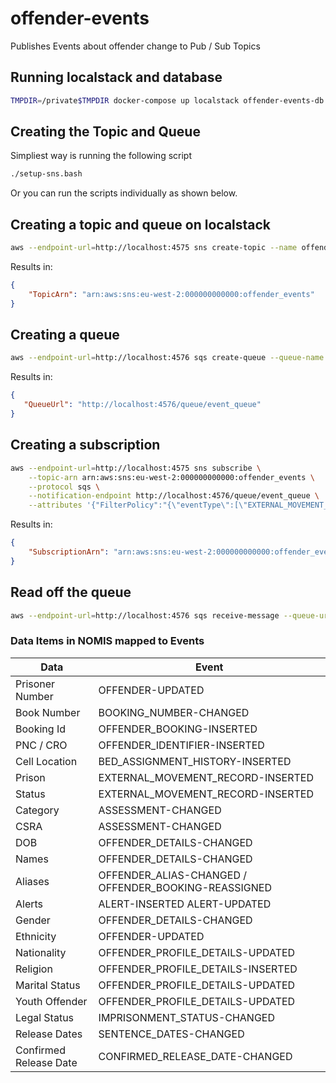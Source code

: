 # offender-events
Publishes Events about offender change to Pub / Sub Topics


## Running localstack and database
```bash
TMPDIR=/private$TMPDIR docker-compose up localstack offender-events-db
```

## Creating the Topic and Queue
Simpliest way is running the following script
```bash
./setup-sns.bash
```

Or you can run the scripts individually as shown below.

## Creating a topic and queue on localstack

```bash
aws --endpoint-url=http://localhost:4575 sns create-topic --name offender_events
```

Results in:
```json
{
    "TopicArn": "arn:aws:sns:eu-west-2:000000000000:offender_events"
}

```

## Creating a queue
```bash
aws --endpoint-url=http://localhost:4576 sqs create-queue --queue-name event_queue
```

Results in:
```json
{
   "QueueUrl": "http://localhost:4576/queue/event_queue"
}
```

## Creating a subscription
```bash
aws --endpoint-url=http://localhost:4575 sns subscribe \
    --topic-arn arn:aws:sns:eu-west-2:000000000000:offender_events \
    --protocol sqs \
    --notification-endpoint http://localhost:4576/queue/event_queue \
    --attributes '{"FilterPolicy":"{\"eventType\":[\"EXTERNAL_MOVEMENT_RECORD-INSERTED\", \"BOOKING_NUMBER-CHANGED\"]}"}'
```

Results in:
```json
{
    "SubscriptionArn": "arn:aws:sns:eu-west-2:000000000000:offender_events:074545bd-393c-4a43-ad62-95b1809534f0"
}
```

## Read off the queue
```bash
aws --endpoint-url=http://localhost:4576 sqs receive-message --queue-url http://localhost:4576/queue/event_queue
```

### Data Items in NOMIS mapped to Events

| Data | Event |
|------|-------|
| Prisoner Number |  OFFENDER-UPDATED |
|  Book Number |   BOOKING_NUMBER-CHANGED |
|  Booking Id | OFFENDER_BOOKING-INSERTED |
|  PNC / CRO | OFFENDER_IDENTIFIER-INSERTED |
|  Cell Location |  BED_ASSIGNMENT_HISTORY-INSERTED | 
| Prison | EXTERNAL_MOVEMENT_RECORD-INSERTED |
|  Status | EXTERNAL_MOVEMENT_RECORD-INSERTED |
|  Category | ASSESSMENT-CHANGED |
|  CSRA |  ASSESSMENT-CHANGED |
|  DOB | OFFENDER_DETAILS-CHANGED |
|  Names | OFFENDER_DETAILS-CHANGED |
|  Aliases |  OFFENDER_ALIAS-CHANGED / OFFENDER_BOOKING-REASSIGNED |
|  Alerts | ALERT-INSERTED ALERT-UPDATED |
|  Gender | OFFENDER_DETAILS-CHANGED |
|  Ethnicity | OFFENDER-UPDATED |
|  Nationality | OFFENDER_PROFILE_DETAILS-UPDATED |
|  Religion | OFFENDER_PROFILE_DETAILS-INSERTED |
|  Marital Status | OFFENDER_PROFILE_DETAILS-UPDATED |
|  Youth Offender |  OFFENDER_PROFILE_DETAILS-UPDATED |
|  Legal Status | IMPRISONMENT_STATUS-CHANGED |
|  Release Dates | SENTENCE_DATES-CHANGED |
|  Confirmed Release Date |  CONFIRMED_RELEASE_DATE-CHANGED |